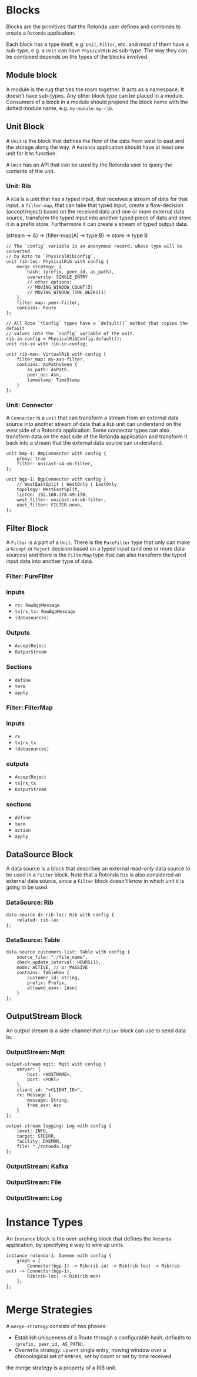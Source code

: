 # Blocks

Blocks are the primitives that the Rotonda user defines and combines to create a `Rotonda` application. 

Each block has a type itself, e.g. `Unit`, `Filter`, etc. and most of them have a sub-type, e.g. a `Unit` can have `PhysicalRib` as sub-type. The way they can be combined depends on the types of the blocks involved.

## Module block

A module is the rug that ties the room together. It acts as a namespace. It doesn't have sub-types. Any other block type can be placed in a module. Consumers of a block in a module should prepend the block name with the dotted module name, e.g. `my-module.my-rib`.

## Unit Block

A `Unit` is the block that defines the flow of the data from west to east and the storage along the way. A `Rotonda` application should have at least one unit for it to function.

A `Unit` has an API that can be used by the Rotonda user to query the contents of the unit.

### Unit: Rib

A `RIB` is a unit that has a typed input, that receives a stream of data for that input, a `filter-map`, that can take that typed input, create a flow-decision (accept/reject) based on the received data and one or more external data source, transform the typed input into another typed piece of data and store it in a prefix store. Furthermore it can create a stream of typed output data.

(stream -> A) -> (filter-map(A) -> type B) -> store -> type B

```
// The `config` variable is an anonymous record, whose type will be converted
// by Roto to `PhysicalRibConfig`. 
unit rib-loc: PhysicalRib with config {
    merge_strategy: {
        hash: (prefix, peer_id, as_path),
        overwrite: SINGLE_ENTRY
        // other options: 
        // MOVING_WINDOW_COUNT(5)
        // MOVING_WINDOW_TIME_WEEKS(1)
    },
    filter_map: peer-filter,
    contains: Route
};

// All Roto `*Config` types have a `default()` method that copies the default
// values into the `config` variable of the unit.
rib-in-config = PhysicalRibConfig.default();
unit rib-in with rib-in-config;

unit rib-mon: VirtualRib with config {
    filter_map: my-asn-filter,
    contains: AsPathsSeen {
        as_path: AsPath,
        peer_as: Asn,
        timestamp: TimeStamp
    }
};
```

### Unit: Connector

A `Connector` is a `unit` that can transform a stream from an external data source into another stream of data that a `Rib` unit can understand on the west side of a Rotonda application. Some connector types can also transform data on the east side of the Rotonda application and transform it back into a stream that the external data source can understand.

```
unit bmp-1: BmpConnector with config {
    proxy: true
    filter: unicast-v4-v6-filter,
};

unit bgp-1: BgpConnector with config {
    // WestEastSplit | WestOnly | EastOnly
    topology: WestEastSplit,
    listen: 192.168.178.49:178,
    west_filter: unicast-v4-v6-filter,
    east_filter: FILTER.none,
};
```

## Filter Block

A `Filter` is a part of a `Unit`. There is the `PureFilter` type that only can make a `Accept` or `Reject` decision based on a typed input (and one or more data sources) and there is the `FilterMap` type that can also transform the typed input data into another type of data.

### Filter: PureFilter

### inputs

- `rx: RawBgpMessage`
- `tx|rx_tx: RawBgpMessage`
- `(datasources)`

### Outputs

- `AcceptReject`
- `OutputStream`

### Sections

- `define`
- `term`
- `apply`

### Filter: FilterMap

### inputs

- `rx`
- `tx|rx_tx`
- `(datasources)`

### outputs

- `AcceptReject`
- `tx|rx_tx`
- `OutputStream`

### sections
- `define`
- `term`
- `action`
- `apply`


## DataSource Block

A data source is a block that describes an external read-only data source to be used in a `Filter` block. Note that a Rotonda `Rib` is also considered an external data source, since a `Filter` block doesn't know in which unit it is going to be used.

### DataSource: Rib

```
data-source ds-rib-loc: Rib with config {
    related: rib-loc
};
```

### DataSource: Table
```
data-source customers-list: Table with config {
    source_file: "./file_name",
    check_update_interval: HOURS(1),
    mode: ACTIVE, // or PASSIVE
    contains: TableRow {
        customer_id: String,
        prefix: Prefix,
        allowed_asns: [Asn]
    }
};
```

## OutputStream Block

An output stream is a side-channel that `Filter` block can use to send data to.

### OutputStream: Mqtt

```
output-stream mqtt: Mqtt with config {
    server: {
        host: <HOSTNAME>,
        port: <PORT>
    },
    client_id: "<CLIENT_ID>",
    rx: Message {
        message: String,
        from_asn: Asn
    }
};

output-stream logging: Log with config {
    level: INFO,
    target: STDERR,
    facility: DAEMON,
    file: "./rotonda.log"
};
```
### OutputStream: Kafka
### OutputStream: File
### OutputStream: Log

# Instance Types

An `Instance` block is the over-arching block that defines the `Rotonda` application, by specifying a way to wire up units.

```
instance rotonda-1: Daemon with config {
    graph = [
        Connector(bgp-1) -> Rib(rib-in) -> Rib(rib-loc) -> Rib(rib-out) -> Connector(bgp-1),
        Rib(rib-loc) -> Rib(rib-mon)
    ];
};
```


# Merge Strategies

A `merge-strategy` consists of two phases: 

- Establish uniqueness of a Route through a configurable hash, defaults to `(prefix, peer_id, AS_PATH)`.
- Overwrite strategy: `upsert` single entry, moving window over a chronological set of entries, set by count or set by time received.

the merge strategy is a property of a RIB unit.